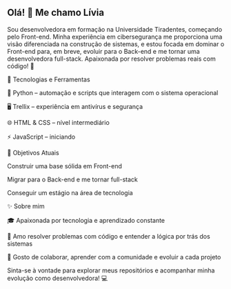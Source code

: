 ## Olá! 👋 Me chamo Lívia

Sou desenvolvedora em formação na Universidade Tiradentes, começando pelo Front-end. Minha experiência em cibersegurança me proporciona uma visão diferenciada na construção de sistemas, e estou focada em dominar o Front-end para, em breve, evoluir para o Back-end e me tornar uma desenvolvedora full-stack. Apaixonada por resolver problemas reais com código! 🚀

💼 Tecnologias e Ferramentas

🐍 Python – automação e scripts que interagem com o sistema operacional

🖥️ Trellix – experiência em antivírus e segurança

🌐 HTML & CSS – nível intermediário

⚡ JavaScript – iniciando

🎯 Objetivos Atuais

Construir uma base sólida em Front-end

Migrar para o Back-end e me tornar full-stack

Conseguir um estágio na área de tecnologia

✨ Sobre mim

🎓 Apaixonada por tecnologia e aprendizado constante

🧩 Amo resolver problemas com código e entender a lógica por trás dos sistemas

🤝 Gosto de colaborar, aprender com a comunidade e evoluir a cada projeto

Sinta-se à vontade para explorar meus repositórios e acompanhar minha evolução como desenvolvedora! 💻

<!--
**livia4526/livia4526** is a ✨ _special_ ✨ repository because its `README.md` (this file) appears on your GitHub profile.

Here are some ideas to get you started:

- 🔭 I’m currently working on ...
- 🌱 I’m currently learning ...
- 👯 I’m looking to collaborate on ...
- 🤔 I’m looking for help with ...
- 💬 Ask me about ...
- 📫 How to reach me: ...
- 😄 Pronouns: ...
- ⚡ Fun fact: ...
-->
